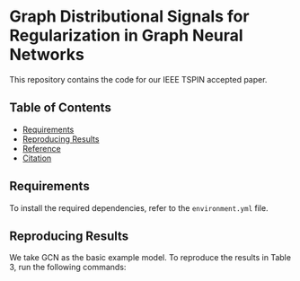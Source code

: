 # Graph Distributional Signals for Regularization in Graph Neural Networks

This repository contains the code for our IEEE TSPIN accepted paper.

## Table of Contents
- [Requirements](#requirements)
- [Reproducing Results](#reproducing-results)
- [Reference](#reference)
- [Citation](#citation)

## Requirements
To install the required dependencies, refer to the `environment.yml` file.

## Reproducing Results
We take GCN as the basic example model. To reproduce the results in Table 3, run the following commands:

